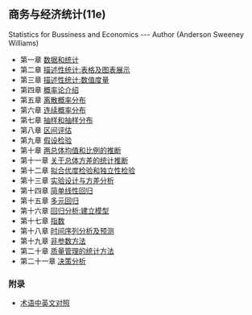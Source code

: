 ## 商务与经济统计(11e)
  Statistics for Bussiness and Economics --- Author (Anderson Sweeney Williams)

  * 第一章 [数据和统计](https://github.com/walkerqiao/walkman/blob/master/docs/da/sfbe/chapter_01.md)
  * 第二章 [描述性统计:表格及图表展示](https://github.com/walkerqiao/walkman/blob/master/docs/da/sfbe/chapter_02.md)
  * 第三章 [描述性统计:数值度量](https://github.com/walkerqiao/walkman/blob/master/docs/da/sfbe/chapter_03.md)
  * 第四章 [概率论介绍](https://github.com/walkerqiao/walkman/blob/master/docs/da/sfbe/chapter_04.md)
  * 第五章 [离散概率分布](https://github.com/walkerqiao/walkman/blob/master/docs/da/sfbe/chapter_05.md)
  * 第六章 [连续概率分布](https://github.com/walkerqiao/walkman/blob/master/docs/da/sfbe/chapter_06.md)
  * 第七章 [抽样和抽样分布](https://github.com/walkerqiao/walkman/blob/master/docs/da/sfbe/chapter_07.md)
  * 第八章 [区间评估](https://github.com/walkerqiao/walkman/blob/master/docs/da/sfbe/chapter_08.md)
  * 第九章 [假设检验](https://github.com/walkerqiao/walkman/blob/master/docs/da/sfbe/chapter_09.md)
  * 第十章 [两总体均值和比例的推断](https://github.com/walkerqiao/walkman/blob/master/docs/da/sfbe/chapter_10.md)
  * 第十一章 [关于总体方差的统计推断](https://github.com/walkerqiao/walkman/blob/master/docs/da/sfbe/chapter_11.md)
  * 第十二章 [拟合优度检验和独立性检验](https://github.com/walkerqiao/walkman/blob/master/docs/da/sfbe/chapter_12.md)
  * 第十三章 [实验设计与方差分析](https://github.com/walkerqiao/walkman/blob/master/docs/da/sfbe/chapter_13.md)
  * 第十四章 [简单线性回归](https://github.com/walkerqiao/walkman/blob/master/docs/da/sfbe/chapter_14.md)
  * 第十五章 [多元回归](https://github.com/walkerqiao/walkman/blob/master/docs/da/sfbe/chapter_15.md)
  * 第十六章 [回归分析:建立模型](https://github.com/walkerqiao/walkman/blob/master/docs/da/sfbe/chapter_16.md)
  * 第十七章 [指数](https://github.com/walkerqiao/walkman/blob/master/docs/da/sfbe/chapter_17.md)
  * 第十八章 [时间序列分析及预测](https://github.com/walkerqiao/walkman/blob/master/docs/da/sfbe/chapter_18.md)
  * 第十九章 [非参数方法](https://github.com/walkerqiao/walkman/blob/master/docs/da/sfbe/chapter_19.md)
  * 第二十章 [质量管理的统计方法](https://github.com/walkerqiao/walkman/blob/master/docs/da/sfbe/chapter_20.md)
  * 第二十一章 [决策分析](https://github.com/walkerqiao/walkman/blob/master/docs/da/sfbe/chapter_21.md)


### 附录
  * [术语中英文对照](https://github.com/walkerqiao/walkman/blob/master/docs/da/sfbe/terms.md)
